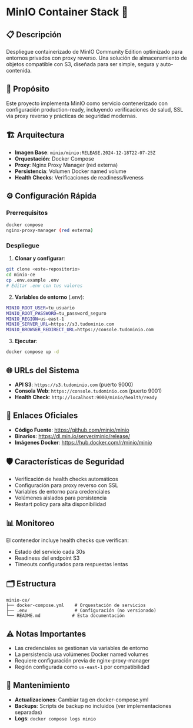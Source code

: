 # **MinIO Container Stack** 🚀

## 📋 **Descripción**
Despliegue containerizado de MinIO Community Edition optimizado para entornos privados con proxy reverso. Una solución de almacenamiento de objetos compatible con S3, diseñada para ser simple, segura y auto-contenida.

## 🎯 **Propósito**
Este proyecto implementa MinIO como servicio contenerizado con configuración production-ready, incluyendo verificaciones de salud, SSL via proxy reverso y prácticas de seguridad modernas.

## 🏗️ **Arquitectura**
- **Imagen Base**: `minio/minio:RELEASE.2024-12-18T22-07-25Z`
- **Orquestación**: Docker Compose
- **Proxy**: Nginx Proxy Manager (red externa)
- **Persistencia**: Volumen Docker named volume
- **Health Checks**: Verificaciones de readiness/liveness

## ⚙️ **Configuración Rápida**

### **Prerrequisitos**
```bash
docker compose
nginx-proxy-manager (red externa)
```

### **Despliegue**
1. **Clonar y configurar**:
```bash
git clone <este-repositorio>
cd minio-ce
cp .env.example .env
# Editar .env con tus valores
```

2. **Variables de entorno** (.env):
```bash
MINIO_ROOT_USER=tu_usuario
MINIO_ROOT_PASSWORD=tu_password_seguro
MINIO_REGION=us-east-1
MINIO_SERVER_URL=https://s3.tudominio.com
MINIO_BROWSER_REDIRECT_URL=https://console.tudominio.com
```

3. **Ejecutar**:
```bash
docker compose up -d
```

## 🌐 **URLs del Sistema**
- **API S3**: `https://s3.tudominio.com` (puerto 9000)
- **Consola Web**: `https://console.tudominio.com` (puerto 9001)
- **Health Check**: `http://localhost:9000/minio/health/ready`

## 🔗 **Enlaces Oficiales**
- **Código Fuente**: https://github.com/minio/minio
- **Binarios**: https://dl.min.io/server/minio/release/
- **Imágenes Docker**: https://hub.docker.com/r/minio/minio

## 🛡️ **Características de Seguridad**
- Verificación de health checks automáticos
- Configuración para proxy reverso con SSL
- Variables de entorno para credenciales
- Volúmenes aislados para persistencia
- Restart policy para alta disponibilidad

## 📊 **Monitoreo**
El contenedor incluye health checks que verifican:
- Estado del servicio cada 30s
- Readiness del endpoint S3
- Timeouts configurados para respuestas lentas

## 🗂️ **Estructura**
```
minio-ce/
├── docker-compose.yml    # Orquestación de servicios
├── .env                  # Configuración (no versionado)
└── README.md            # Esta documentación
```

## ⚠️ **Notas Importantes**
- Las credenciales se gestionan via variables de entorno
- La persistencia usa volúmenes Docker named volumes
- Requiere configuración previa de nginx-proxy-manager
- Región configurada como `us-east-1` por compatibilidad

## 🔄 **Mantenimiento**
- **Actualizaciones**: Cambiar tag en docker-compose.yml
- **Backups**: Scripts de backup no incluidos (ver implementaciones separadas)
- **Logs**: `docker compose logs minio`
